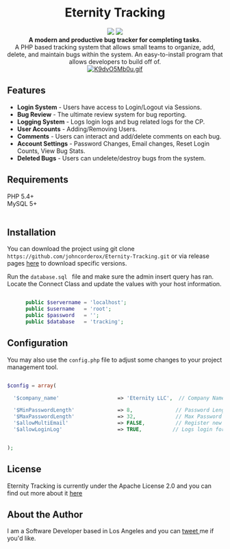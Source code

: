 
<h1 align="center">Eternity Tracking</h1>
<p align="center">
<img src="https://img.shields.io/github/release/johncorderox/Eternity-Tracking.svg">
<img src="https://img.shields.io/github/commits-since/johncorderox/Eternity-Tracking/v.2.0.svg">
<br>
<strong>A modern and productive bug tracker for completing tasks.</strong><br>
A PHP based tracking system that allows small teams to organize, add, delete, and maintain bugs within the system. An easy-to-install program that allows developers to build off of.<br>
<a href="https://gifyu.com/image/zHW2"><img src="https://gifyu.com/images/K9dvO5Mb0u.gif" alt="K9dvO5Mb0u.gif" border="0" /></a><br />


## Features
- **Login System** - Users have access to Login/Logout via Sessions. 
- **Bug Review** - The ultimate review system for bug reporting.
- **Logging System** - Logs login logs and bug related logs for the CP.
- **User Accounts** - Adding/Removing Users.
- **Comments** - Users can interact and add/delete comments on each bug. 
- **Account Settings** - Password Changes, Email changes, Reset Login Counts, View Bug Stats.
- **Deleted Bugs** - Users can undelete/destroy bugs from the system.


## Requirements
PHP 5.4+ <br>
MySQL 5+<br>
<br>

## Installation

You can download the project using git clone ```https://github.com/johncorderox/Eternity-Tracking.git``` or via release pages <a href="https://github.com/johncorderox/Eternity-Tracking/releases/tag/v.2.0">here</a> to download specific versions.

Run the `database.sql ` file and make sure the admin insert query has ran.<br>
Locate the Connect Class and update the values with your host information.<br>


```php

      public $servername = 'localhost';
      public $username   = 'root';
      public $password   = '';
      public $database   = 'tracking';

```

## Configuration 

You may also use the `config.php` file to adjust some changes to your project management tool.

```php

$config = array(

  '$company_name'                   => 'Eternity LLC',  // Company Name for main module

  '$MinPasswordLength'              => 8,              // Password Length variable
  '$MaxPasswordLength'              => 32,             // Max Password Legnth.
  '$allowMultiEmail'                => FALSE,          // Register new accounts with the same emails.
  '$allowLoginLog'                  => TRUE,          // Logs login for success and fail


);

```
## License 
Eternity Tracking is currently under the Apache License 2.0 and you can find out more about it <a href="https://github.com/johncorderox/Eternity-Tracking/blob/master/LICENSE">here</a>

## About the Author

I am a Software Developer based in Los Angeles and you can <a href="https://www.twitter.com/johncorderox">tweet <a>me if you'd like.<br>

